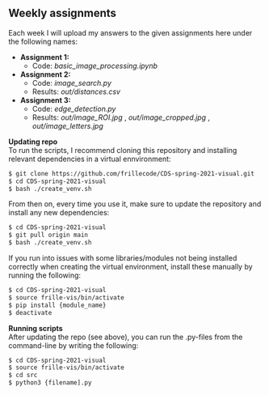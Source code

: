 ## Weekly assignments
Each week I will upload my answers to the given assignments here under the following names:
- __Assignment 1:__   
  - Code: _basic\_image\_processing.ipynb_  
- __Assignment 2:__ 
  - Code: _image\_search.py_   
  - Results: _out/distances.csv_
- __Assignment 3:__ 
  - Code: _edge\_detection.py_
  - Results: _out/image\_ROI.jpg_ , _out/image\_cropped.jpg_ , _out/image\_letters.jpg_


__Updating repo__  
To run the scripts, I recommend cloning this repository and installing relevant dependencies in a virtual ennvironment:

```bash
$ git clone https://github.com/frillecode/CDS-spring-2021-visual.git
$ cd CDS-spring-2021-visual
$ bash ./create_venv.sh
```
From then on, every time you use it, make sure to update the repository and install any new dependencies:
```bash
$ cd CDS-spring-2021-visual
$ git pull origin main
$ bash ./create_venv.sh
```
If you run into issues with some libraries/modules not being installed correctly when creating the virtual environment, install these manually by running the following:
```bash
$ cd CDS-spring-2021-visual
$ source frille-vis/bin/activate
$ pip install {module_name}
$ deactivate
```

__Running scripts__  
After updating the repo (see above), you can run the .py-files from the command-line by writing the following:
``` bash
$ cd CDS-spring-2021-visual 
$ source frille-vis/bin/activate
$ cd src
$ python3 {filename].py
```
